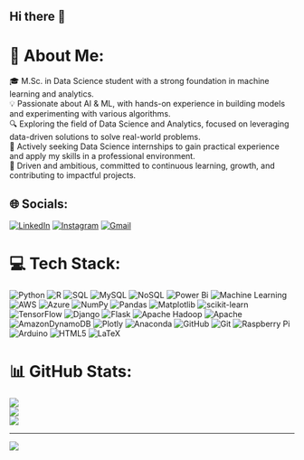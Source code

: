## Hi there 👋

# 💫 About Me:
🎓 M.Sc. in Data Science student with a strong foundation in machine learning and analytics.  
💡 Passionate about AI & ML, with hands-on experience in building models and experimenting with various algorithms.  
🔍 Exploring the field of Data Science and Analytics, focused on leveraging data-driven solutions to solve real-world problems.  
🌟 Actively seeking Data Science internships to gain practical experience and apply my skills in a professional environment.  
🚀 Driven and ambitious, committed to continuous learning, growth, and contributing to impactful projects.

## 🌐 Socials:
[![LinkedIn](https://img.shields.io/badge/LinkedIn-%230077B5.svg?logo=linkedin&logoColor=white)](https://www.linkedin.com/in/farhan-ashraf748190?utm_source=share&utm_campaign=share_via&utm_content=profile&utm_medium=android_app) 
[![Instagram](https://img.shields.io/badge/Instagram-E4405F?logo=instagram&logoColor=white)](https://www.instagram.com/its_farhanashraf?igsh=MW1iYTh3aGFlMnNtdQ==)
[![Gmail](https://img.shields.io/badge/Gmail-D14836?logo=gmail&logoColor=white)](mailto:farhanashraf284284@gmail.com)

# 💻 Tech Stack:
![Python](https://img.shields.io/badge/python-3670A0?style=for-the-badge&logo=python&logoColor=ffdd54) 
![R](https://img.shields.io/badge/r-%23276DC3.svg?style=for-the-badge&logo=r&logoColor=white) 
![SQL](https://img.shields.io/badge/SQL-%234477C0.svg?style=for-the-badge&logo=sql&logoColor=white) 
![MySQL](https://img.shields.io/badge/mysql-4479A1.svg?style=for-the-badge&logo=mysql&logoColor=white) 
![NoSQL](https://img.shields.io/badge/NoSQL-%23FF9900.svg?style=for-the-badge&logo=nosql&logoColor=white) 
![Power Bi](https://img.shields.io/badge/power_bi-F2C811?style=for-the-badge&logo=powerbi&logoColor=black)
![Machine Learning](https://img.shields.io/badge/Machine%20Learning-%2300f.svg?style=for-the-badge&logo=ml&logoColor=white) 
![AWS](https://img.shields.io/badge/AWS-%23FF9900.svg?style=for-the-badge&logo=amazon-aws&logoColor=white) 
![Azure](https://img.shields.io/badge/azure-%230072C6.svg?style=for-the-badge&logo=microsoftazure&logoColor=white) 
![NumPy](https://img.shields.io/badge/numpy-%23013243.svg?style=for-the-badge&logo=numpy&logoColor=white) 
![Pandas](https://img.shields.io/badge/pandas-%23150458.svg?style=for-the-badge&logo=pandas&logoColor=white) 
![Matplotlib](https://img.shields.io/badge/Matplotlib-%23ffffff.svg?style=for-the-badge&logo=Matplotlib&logoColor=black) 
![scikit-learn](https://img.shields.io/badge/scikit--learn-%23F7931E.svg?style=for-the-badge&logo=scikit-learn&logoColor=white) 
![TensorFlow](https://img.shields.io/badge/TensorFlow-%23FF6F00.svg?style=for-the-badge&logo=TensorFlow&logoColor=white) 
![Django](https://img.shields.io/badge/django-%23092E20.svg?style=for-the-badge&logo=django&logoColor=white) 
![Flask](https://img.shields.io/badge/opencv-%23white.svg?style=for-the-badge&logo=opencv&logoColor=white)
![Apache Hadoop](https://img.shields.io/badge/Apache%20Hadoop-66CCFF?style=for-the-badge&logo=apachehadoop&logoColor=black) 
![Apache](https://img.shields.io/badge/apache-%23D42029.svg?style=for-the-badge&logo=apache&logoColor=white)  
![AmazonDynamoDB](https://img.shields.io/badge/Amazon%20DynamoDB-4053D6?style=for-the-badge&logo=Amazon%20DynamoDB&logoColor=white) 
![Plotly](https://img.shields.io/badge/Plotly-%233F4F75.svg?style=for-the-badge&logo=plotly&logoColor=white) 
![Anaconda](https://img.shields.io/badge/Anaconda-%2344A833.svg?style=for-the-badge&logo=anaconda&logoColor=white) 
![GitHub](https://img.shields.io/badge/github-%23121011.svg?style=for-the-badge&logo=github&logoColor=white) 
![Git](https://img.shields.io/badge/git-%23F05033.svg?style=for-the-badge&logo=git&logoColor=white) 
![Raspberry Pi](https://img.shields.io/badge/-RaspberryPi-C51A4A?style=for-the-badge&logo=Raspberry-Pi) 
![Arduino](https://img.shields.io/badge/-Arduino-00979D?style=for-the-badge&logo=Arduino&logoColor=white) 
![HTML5](https://img.shields.io/badge/html5-%23E34F26.svg?style=for-the-badge&logo=html5&logoColor=white) 
![LaTeX](https://img.shields.io/badge/latex-%23008080.svg?style=for-the-badge&logo=latex&logoColor=white) 

# 📊 GitHub Stats:
![](https://github-readme-stats.vercel.app/api?username=FarhanInsights&theme=dark&hide_border=false&include_all_commits=false&count_private=false)  
![](https://github-readme-streak-stats.herokuapp.com/?user=FarhanInsights&theme=dark&hide_border=false)  
![](https://github-readme-stats.vercel.app/api/top-langs/?username=FarhanInsights&theme=dark&hide_border=false&include_all_commits=false&count_private=false&layout=compact)

---
[![](https://visitcount.itsvg.in/api?id=FarhanInsights&icon=0&color=0)](https://visitcount.itsvg.in)

<!-- Proudly created with GPRM ( https://gprm.itsvg.in ) -->
